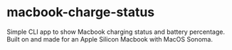 # macbook-charge-status
Simple CLI app to show Macbook charging status and battery percentage. Built on and made for an Apple Silicon Macbook with MacOS Sonoma.
